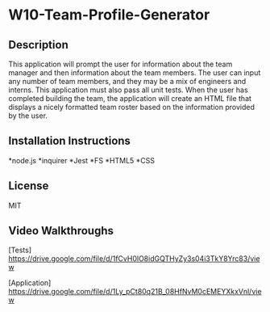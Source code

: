 # W10-Team-Profile-Generator

## Description
This application will prompt the user for information about the team manager and then information about the team members. The user can input any number of team members, and they may be a mix of engineers and interns. This application must also pass all unit tests. When the user has completed building the team, the application will create an HTML file that displays a nicely formatted team roster based on the information provided by the user.

## Installation Instructions
*node.js
*inquirer
*Jest
*FS
*HTML5
*CSS

## License
MIT

## Video Walkthroughs
[Tests] https://drive.google.com/file/d/1fCvH0lO8idGQTHyZy3s04i3TkY8Yrc83/view

[Application] https://drive.google.com/file/d/1Ly_pCt80q21B_08HfNvM0cEMEYXkxVnl/view

